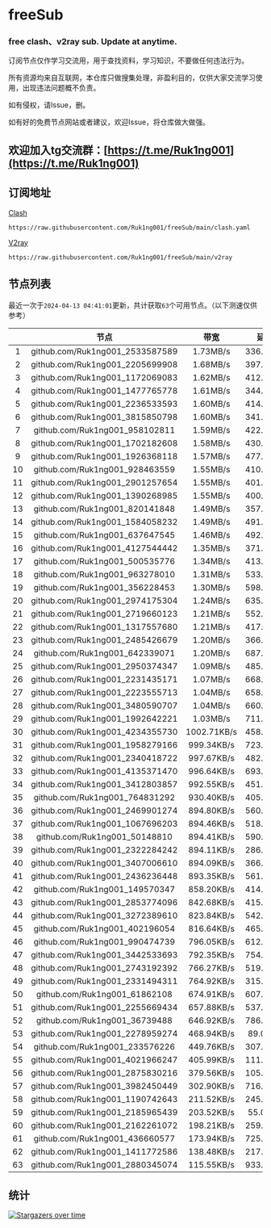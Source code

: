 # freeSub
### free clash、v2ray sub. Update at anytime.

订阅节点仅作学习交流用，用于查找资料，学习知识，不要做任何违法行为。

所有资源均来自互联网，本仓库只做搜集处理，非盈利目的，仅供大家交流学习使用，出现违法问题概不负责。

如有侵权，请Issue，删。

如有好的免费节点网站或者建议，欢迎Issue，将仓库做大做强。

## 欢迎加入tg交流群：[https://t.me/Ruk1ng001](https://t.me/Ruk1ng001)

## 订阅地址
[Clash](https://raw.githubusercontent.com/Ruk1ng001/freeSub/main/clash.yaml)
```
https://raw.githubusercontent.com/Ruk1ng001/freeSub/main/clash.yaml
```
[V2ray](https://raw.githubusercontent.com/Ruk1ng001/freeSub/main/v2ray)
```
https://raw.githubusercontent.com/Ruk1ng001/freeSub/main/v2ray
```

## 节点列表

最近一次于`2024-04-13 04:41:01`更新，共计获取`63`个可用节点。（以下测速仅供参考）

|  | 节点 | 带宽 | 延迟 |
|:-:|:--:|:--:|:--:|
 | 1 | github.com/Ruk1ng001_2533587589 | 1.73MB/s | 336.00ms |
 | 2 | github.com/Ruk1ng001_2205699908 | 1.68MB/s | 397.00ms |
 | 3 | github.com/Ruk1ng001_1172069083 | 1.62MB/s | 412.00ms |
 | 4 | github.com/Ruk1ng001_1477765778 | 1.61MB/s | 344.00ms |
 | 5 | github.com/Ruk1ng001_2236533593 | 1.60MB/s | 414.00ms |
 | 6 | github.com/Ruk1ng001_3815850798 | 1.60MB/s | 341.00ms |
 | 7 | github.com/Ruk1ng001_958102811 | 1.59MB/s | 422.00ms |
 | 8 | github.com/Ruk1ng001_1702182608 | 1.58MB/s | 430.00ms |
 | 9 | github.com/Ruk1ng001_1926368118 | 1.57MB/s | 477.00ms |
 | 10 | github.com/Ruk1ng001_928463559 | 1.55MB/s | 410.00ms |
 | 11 | github.com/Ruk1ng001_2901257654 | 1.55MB/s | 401.00ms |
 | 12 | github.com/Ruk1ng001_1390268985 | 1.55MB/s | 400.00ms |
 | 13 | github.com/Ruk1ng001_820141848 | 1.49MB/s | 357.00ms |
 | 14 | github.com/Ruk1ng001_1584058232 | 1.49MB/s | 491.00ms |
 | 15 | github.com/Ruk1ng001_637647545 | 1.46MB/s | 492.00ms |
 | 16 | github.com/Ruk1ng001_4127544442 | 1.35MB/s | 371.00ms |
 | 17 | github.com/Ruk1ng001_500535776 | 1.34MB/s | 413.00ms |
 | 18 | github.com/Ruk1ng001_963278010 | 1.31MB/s | 533.00ms |
 | 19 | github.com/Ruk1ng001_356228453 | 1.30MB/s | 598.00ms |
 | 20 | github.com/Ruk1ng001_2974175304 | 1.24MB/s | 635.00ms |
 | 21 | github.com/Ruk1ng001_2719660123 | 1.21MB/s | 552.00ms |
 | 22 | github.com/Ruk1ng001_1317557680 | 1.21MB/s | 417.00ms |
 | 23 | github.com/Ruk1ng001_2485426679 | 1.20MB/s | 366.00ms |
 | 24 | github.com/Ruk1ng001_642339071 | 1.20MB/s | 687.00ms |
 | 25 | github.com/Ruk1ng001_2950374347 | 1.09MB/s | 485.00ms |
 | 26 | github.com/Ruk1ng001_2231435171 | 1.07MB/s | 668.00ms |
 | 27 | github.com/Ruk1ng001_2223555713 | 1.04MB/s | 658.00ms |
 | 28 | github.com/Ruk1ng001_3480590707 | 1.04MB/s | 660.00ms |
 | 29 | github.com/Ruk1ng001_1992642221 | 1.03MB/s | 711.00ms |
 | 30 | github.com/Ruk1ng001_4234355730 | 1002.71KB/s | 458.00ms |
 | 31 | github.com/Ruk1ng001_1958279166 | 999.34KB/s | 723.00ms |
 | 32 | github.com/Ruk1ng001_2340418722 | 997.67KB/s | 482.00ms |
 | 33 | github.com/Ruk1ng001_4135371470 | 996.64KB/s | 693.00ms |
 | 34 | github.com/Ruk1ng001_3412803857 | 992.55KB/s | 451.00ms |
 | 35 | github.com/Ruk1ng001_764831292 | 930.40KB/s | 405.00ms |
 | 36 | github.com/Ruk1ng001_2469901274 | 894.80KB/s | 560.00ms |
 | 37 | github.com/Ruk1ng001_1067696203 | 894.46KB/s | 518.00ms |
 | 38 | github.com/Ruk1ng001_50148810 | 894.41KB/s | 590.00ms |
 | 39 | github.com/Ruk1ng001_2322284242 | 894.11KB/s | 286.00ms |
 | 40 | github.com/Ruk1ng001_3407006610 | 894.09KB/s | 366.00ms |
 | 41 | github.com/Ruk1ng001_2436236448 | 893.35KB/s | 561.00ms |
 | 42 | github.com/Ruk1ng001_149570347 | 858.20KB/s | 414.00ms |
 | 43 | github.com/Ruk1ng001_2853774096 | 842.68KB/s | 415.00ms |
 | 44 | github.com/Ruk1ng001_3272389610 | 823.84KB/s | 542.00ms |
 | 45 | github.com/Ruk1ng001_402196054 | 816.64KB/s | 465.00ms |
 | 46 | github.com/Ruk1ng001_990474739 | 796.05KB/s | 612.00ms |
 | 47 | github.com/Ruk1ng001_3442533693 | 792.35KB/s | 754.00ms |
 | 48 | github.com/Ruk1ng001_2743192392 | 766.27KB/s | 519.00ms |
 | 49 | github.com/Ruk1ng001_2331494311 | 764.92KB/s | 315.00ms |
 | 50 | github.com/Ruk1ng001_61862108 | 674.91KB/s | 607.00ms |
 | 51 | github.com/Ruk1ng001_2255669434 | 657.88KB/s | 537.00ms |
 | 52 | github.com/Ruk1ng001_36739488 | 646.92KB/s | 786.00ms |
 | 53 | github.com/Ruk1ng001_2278959274 | 468.94KB/s | 89.00ms |
 | 54 | github.com/Ruk1ng001_233576226 | 449.76KB/s | 307.00ms |
 | 55 | github.com/Ruk1ng001_4021966247 | 405.99KB/s | 111.00ms |
 | 56 | github.com/Ruk1ng001_2875830216 | 379.56KB/s | 105.00ms |
 | 57 | github.com/Ruk1ng001_3982450449 | 302.90KB/s | 716.00ms |
 | 58 | github.com/Ruk1ng001_1190742643 | 211.52KB/s | 245.00ms |
 | 59 | github.com/Ruk1ng001_2185965439 | 203.52KB/s | 55.00ms |
 | 60 | github.com/Ruk1ng001_2162261072 | 198.21KB/s | 259.00ms |
 | 61 | github.com/Ruk1ng001_436660577 | 173.94KB/s | 725.00ms |
 | 62 | github.com/Ruk1ng001_1411772586 | 138.48KB/s | 217.00ms |
 | 63 | github.com/Ruk1ng001_2880345074 | 115.55KB/s | 933.00ms |


## 统计

[![Stargazers over time](https://starchart.cc/Ruk1ng001/freeSub.svg)](https://starchart.cc/Ruk1ng001/freeSub)
